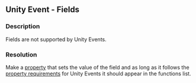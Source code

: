 ## Unity Event - Fields
### Description
Fields are not supported by Unity Events.  

### Resolution
Make a [property](https://docs.microsoft.com/en-us/dotnet/csharp/properties) that sets the value of the field and as long as it follows the [property requirements](Property%20Requirements.md) for Unity Events it should appear in the functions list.  